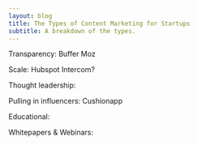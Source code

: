 ```yaml
---
layout: blog
title: The Types of Content Marketing for Startups
subtitle: A breakdown of the types.
---
```


Transparency:
Buffer
Moz

Scale:
Hubspot
Intercom?

Thought leadership:

Pulling in influencers:
Cushionapp

Educational:

Whitepapers & Webinars:


